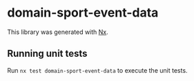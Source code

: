 # domain-sport-event-data

This library was generated with [Nx](https://nx.dev).

## Running unit tests

Run `nx test domain-sport-event-data` to execute the unit tests.
